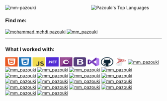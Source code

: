 <img align="left" src="https://github-readme-stats.vercel.app/api?username=mm-pazouki&show_icons=true&locale=en&repo=convoychat&theme=vue" width="55%"
    alt="mm-pazouki" />
<img src="https://github-readme-stats.vercel.app/api/top-langs/?username=mm-pazouki&show_icons=true&theme=vue"  width="35%" alt="Pazouki's Top Languages">
<h3 align="left">Find me:</h3>
<p align="left">
  <a href="https://www.linkedin.com/in/mohammad-mehdi-pazouki/" target="blank"><img align="center"
      src="https://raw.githubusercontent.com/rahuldkjain/github-profile-readme-generator/master/src/images/icons/Social/linked-in-alt.svg"
      alt="mohammad mehdi pazouki" height="30" width="40" /></a>
  <a href="https://instagram.com/mm_pazouki" target="blank"><img align="center"
      src="https://raw.githubusercontent.com/rahuldkjain/github-profile-readme-generator/master/src/images/icons/Social/instagram.svg"
      alt="mm_pazouki" height="30" width="40" /></a>
</p><hr/>
<h3 align="left">What I worked with:</h3>
<p align="left">
  <a href="https://en.wikipedia.org/wiki/HTML" target="blank"><img align="center"
      src="https://raw.githubusercontent.com/MahdiAghaali/MahdiAghaali/main/icons/HTML.png"
      alt="mohammad mehdi pazouki" height="30" width="40" /></a>
  <a href="https://en.wikipedia.org/wiki/CSS" target="blank"><img align="center"
      src="https://raw.githubusercontent.com/MahdiAghaali/MahdiAghaali/main/icons/CSS.png"
      alt="mm_pazouki" height="30" width="40" /></a>
  <a href="https://en.wikipedia.org/wiki/JavaScript" target="blank"><img align="center"
      src="https://raw.githubusercontent.com/MahdiAghaali/MahdiAghaali/main/icons/javascript.png"
      alt="mm_pazouki" height="30" width="40" /></a>
  <a href="https://dotnet.microsoft.com/en-us/" target="blank"><img align="center"   
      src="https://raw.githubusercontent.com/MahdiAghaali/MahdiAghaali/main/icons/dotnet.png"
      alt="mm_pazouki" height="30" width="40" /></a>
  <a href="https://dotnet.microsoft.com/en-us/languages/csharp" target="blank"><img align="center"
      src="https://raw.githubusercontent.com/MahdiAghaali/MahdiAghaali/main/icons/csharp.png"
      alt="mm_pazouki" height="30" width="40" /></a>
  <a href="https://getbootstrap.com//" target="blank"><img align="center"
      src="https://raw.githubusercontent.com/MahdiAghaali/MahdiAghaali/main/icons/BootStrap.png"
      alt="mm_pazouki" height="30" width="40" /></a>
  <a href="https://visualstudio.microsoft.com//" target="blank"><img align="center"
      src="https://raw.githubusercontent.com/MahdiAghaali/MahdiAghaali/main/icons/VisualStudio.png"
      alt="mm_pazouki" height="30" width="40" /></a>
  <a href="https://github.com/" target="blank"><img align="center"
      src="https://raw.githubusercontent.com/MahdiAghaali/MahdiAghaali/main/icons/github.png"
      alt="mm_pazouki" height="30" width="40" /></a>
  <a href="https://www.microsoft.com/en-us/sql-server/sql-server-downloads/" target="blank"><img align="center"
      src="https://github.com/MahdiAghaali/MahdiAghaali/raw/main/icons/SqlServer.png"
      alt="mm_pazouki" height="30" width="40" /></a>
  <a href="https://opencv.org/" target="blank"><img align="center"
      src="https://raw.githubusercontent.com/rahuldkjain/github-profile-readme-generator/master/src/images/icons/AIML/opencv.svg"
      alt="mm_pazouki" height="30" width="40" /></a>
  <a href="https://firebase.google.com/" target="blank"><img align="center"
      src="https://raw.githubusercontent.com/rahuldkjain/github-profile-readme-generator/master/src/images/icons/BaaS/firebase.svg"
      alt="mm_pazouki" height="30" width="40" /></a>
  <a href="https://www.nginx.com/" target="blank"><img align="center"
      src="https://raw.githubusercontent.com/rahuldkjain/github-profile-readme-generator/master/src/images/icons/BackendDevelopment/nginx.svg"
      alt="mm_pazouki" height="30" width="40" /></a>
  <a href="http://rabbitmq.com/" target="blank"><img align="center"
      src="https://raw.githubusercontent.com/rahuldkjain/github-profile-readme-generator/master/src/images/icons/BackendDevelopment/rabbitmq.svg"
      alt="mm_pazouki" height="30" width="40" /></a>
  <a href="https://www.mongodb.com/" target="blank"><img align="center"
      src="https://raw.githubusercontent.com/rahuldkjain/github-profile-readme-generator/master/src/images/icons/Database/mongodb.svg"
      alt="mm_pazouki" height="30" width="40" /></a>
  <a href="https://www.postgresql.org/" target="blank"><img align="center"
      src="https://raw.githubusercontent.com/rahuldkjain/github-profile-readme-generator/master/src/images/icons/Database/postgresql.svg"
      alt="mm_pazouki" height="30" width="40" /></a>
  <a href="https://redis.io/" target="blank"><img align="center"
      src="https://raw.githubusercontent.com/rahuldkjain/github-profile-readme-generator/master/src/images/icons/Database/redis.svg"
      alt="mm_pazouki" height="30" width="40" /></a>
  <a href="https://aws.amazon.com/" target="blank"><img align="center"
      src="https://raw.githubusercontent.com/rahuldkjain/github-profile-readme-generator/master/src/images/icons/Devops/aws.svg"
      alt="mm_pazouki" height="30" width="40" /></a>
  <a href="https://www.docker.com/" target="blank"><img align="center"
      src="https://raw.githubusercontent.com/rahuldkjain/github-profile-readme-generator/master/src/images/icons/Devops/docker.svg"
      alt="mm_pazouki" height="30" width="40" /></a>
  <a href="https://www.djangoproject.com/" target="blank"><img align="center"
      src="https://raw.githubusercontent.com/rahuldkjain/github-profile-readme-generator/master/src/images/icons/Framework/django.svg"
      alt="mm_pazouki" height="30" width="40" /></a>
  <a href="https://flask.palletsprojects.com/en/2.2.x/" target="blank"><img align="center"
      src="https://raw.githubusercontent.com/rahuldkjain/github-profile-readme-generator/master/src/images/icons/Framework/flask.svg"
      alt="mm_pazouki" height="30" width="40" /></a>
  <a href="https://rubyonrails.org/" target="blank"><img align="center"
      src="https://raw.githubusercontent.com/rahuldkjain/github-profile-readme-generator/master/src/images/icons/Framework/rails.svg"
      alt="mm_pazouki" height="30" width="40" /></a>
  <a href="https://www.qt.io/" target="blank"><img align="center"
      src="https://raw.githubusercontent.com/rahuldkjain/github-profile-readme-generator/master/src/images/icons/FrontendDevelopment/qt.svg"
      alt="mm_pazouki" height="30" width="40" /></a>
  <a href="https://reactjs.org/" target="blank"><img align="center"
      src="https://raw.githubusercontent.com/rahuldkjain/github-profile-readme-generator/master/src/images/icons/FrontendDevelopment/reactjs.svg"
      alt="mm_pazouki" height="30" width="40" /></a>
  <a href="https://www.arduino.cc/" target="blank"><img align="center"
      src="https://raw.githubusercontent.com/rahuldkjain/github-profile-readme-generator/master/src/images/icons/Other/arduino.svg"
      alt="mm_pazouki" height="30" width="40" /></a>
  <a href="https://www.linux.org/" target="blank"><img align="center"
      src="https://raw.githubusercontent.com/rahuldkjain/github-profile-readme-generator/master/src/images/icons/Other/linux.svg"
      alt="mm_pazouki" height="30" width="40" /></a>
  <a href="https://en.wikipedia.org/wiki/C%2B%2B" target="blank"><img align="center"
      src="https://raw.githubusercontent.com/rahuldkjain/github-profile-readme-generator/master/src/images/icons/ProgrammingLanguages/cpp.svg"
      alt="mm_pazouki" height="30" width="40" /></a>
  <a href="https://www.python.org/" target="blank"><img align="center"
      src="https://raw.githubusercontent.com/rahuldkjain/github-profile-readme-generator/master/src/images/icons/ProgrammingLanguages/python.svg"
      alt="mm_pazouki" height="30" width="40" /></a>
  <a href="https://rubyonrails.org/" target="blank"><img align="center"
      src="https://raw.githubusercontent.com/rahuldkjain/github-profile-readme-generator/master/src/images/icons/ProgrammingLanguages/ruby.svg"
      alt="mm_pazouki" height="30" width="40" /></a>
</p>
